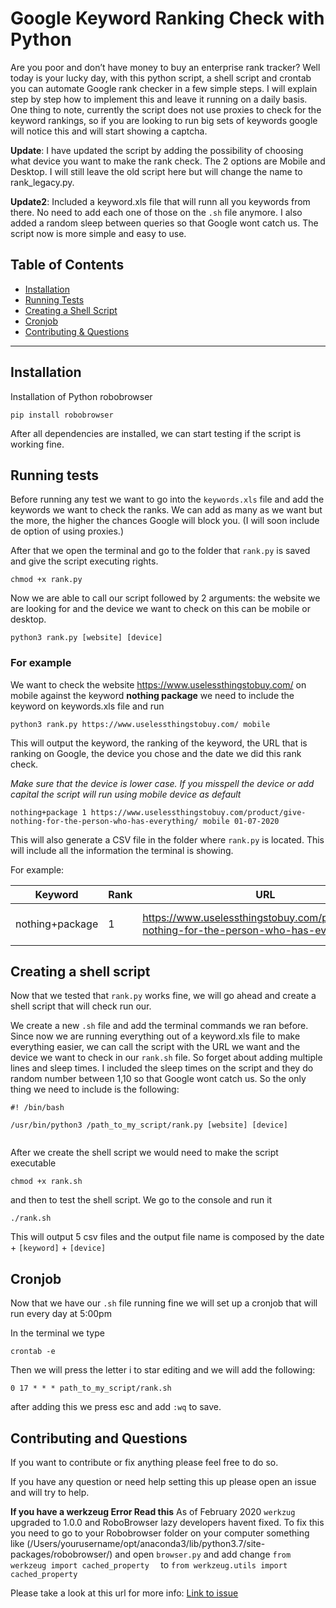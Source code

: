 
# Google Keyword Ranking Check with Python 

Are you poor and don’t have money to buy an enterprise rank tracker? Well today is your lucky day, with this python script, 
a shell script and crontab you can automate Google rank checker in a few simple steps.
I will explain step by step how to implement this and leave it running on a daily basis.
One thing to note, currently the script does not use proxies to check for the keyword rankings, so if you are looking to run big sets of keywords google will notice this and will start showing a captcha.


**Update**: I have updated the script by adding the possibility of choosing what device you want to make the rank check. The 2 options are Mobile and Desktop. I will still leave the old script here but will change the name to rank_legacy.py.

**Update2**: Included a keyword.xls file that will runn all you keywords from there. No need to add each one of those on the `.sh` file anymore. I also added a random sleep between queries so that Google wont catch us. The script now is more simple and easy to use.


## Table of Contents 

- [Installation](#installation)
- [Running Tests](#running-tests)
- [Creating a Shell Script](#creating-a-shell-script)
- [Cronjob](#cronjob)
- [Contributing & Questions](#contributing-and-questions)

---

## Installation

Installation of Python robobrowser

```shell
pip install robobrowser
```
After all dependencies are installed, we can start testing if the script is working fine.

## Running tests
Before running any test we want to go into the `keywords.xls` file and add the keywords we want to check the ranks. We can add as many as we want but the more, the higher the chances Google will block you. (I will soon include de option of using proxies.)

After that we open the terminal and go to the folder that `rank.py` is saved and give the script executing rights.

```shell
chmod +x rank.py
```
Now we are able to call our script followed by 2 arguments: the website we are looking for and the device we want to check on this can be mobile or desktop.

```shell
python3 rank.py [website] [device] 
```

### For example 
We want to check the website https://www.uselessthingstobuy.com/ on mobile against the keyword **nothing package** we need to include the keyword on keywords.xls file and run

```shell
python3 rank.py https://www.uselessthingstobuy.com/ mobile
```

This will output the keyword, the ranking of the keyword, the URL that is ranking on Google, the device you chose and the date we did this rank check.

*Make sure that the device is lower case. If you misspell the device or add capital the script will run using mobile device as default*

```shell 
nothing+package 1 https://www.uselessthingstobuy.com/product/give-nothing-for-the-person-who-has-everything/ mobile 01-07-2020
```
This will also generate a CSV file in the folder where `rank.py` is located. This will include all the information the terminal is showing.

For example:

| Keyword         	| Rank 	| URL                                                                                        	| Device 	| Date       	|
|-----------------	|------	|--------------------------------------------------------------------------------------------	|--------	|------------	|
| nothing+package 	| 1    	| https://www.uselessthingstobuy.com/product/give-nothing-for-the-person-who-has-everything/ 	| mobile 	| 01-07-2020 	|

## Creating a shell script

Now that we tested that `rank.py` works fine, we will go ahead and create a shell script that will check run our.

We create a new `.sh` file and add the terminal commands we ran before. Since now we are running everything out of a keyword.xls file to make everything easier, we can call the script with the URL we want and the device we want to check in our `rank.sh` file. 
So forget about adding multiple lines and sleep times. I included the sleep times on the script and they do random number between 1,10 so that Google wont catch us. So the only thing we need to include is the following:

```shell
#! /bin/bash

/usr/bin/python3 /path_to_my_script/rank.py [website] [device] 


```

After we create the shell script we would need to make the script executable

```shell
chmod +x rank.sh
```
and then to test the shell script. We go to the console and run it

```shell
./rank.sh
```
This will output 5 csv files and the output file name is composed by the date + `[keyword]` + `[device]`

## Cronjob

Now that we have our `.sh` file running fine we will set up a cronjob that will run every day at 5:00pm

In the terminal we type

```shell
crontab -e
```
Then we will press the letter i to star editing and we will add the following:

```
0 17 * * * path_to_my_script/rank.sh
```

after adding this we press esc and add `:wq` to save.

## Contributing and Questions

If you want to contribute or fix anything please feel free to do so. 

If you have any question or need help setting this up please open an issue and will try to help.



**If you have a werkzeug Error Read this** As of February 2020 `werkzug` upgraded to 1.0.0 and RoboBrowser lazy developers havent fixed. To fix this you need to go to your Robobrowser folder on your computer something like (/Users/yourusername/opt/anaconda3/lib/python3.7/site-packages/robobrowser/) and open `browser.py` and add change ```from werkzeug import cached_property  ``` to ```from werkzeug.utils import cached_property```

Please take a look at this url for more info: [Link to issue](https://github.com/jmcarp/robobrowser/issues/93)









